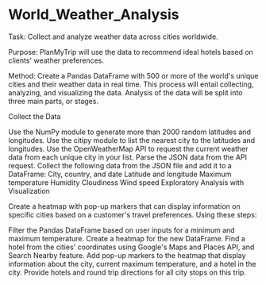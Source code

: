 # World_Weather_Analysis

Task: Collect and analyze weather data across cities worldwide.

Purpose: PlanMyTrip will use the data to recommend ideal hotels based on clients' weather preferences.

Method: Create a Pandas DataFrame with 500 or more of the world's unique cities and their weather data in real time. This process will entail collecting, analyzing, and visualizing the data.
Analysis of the data will be split into three main parts, or stages.

Collect the Data

Use the NumPy module to generate more than 2000 random latitudes and longitudes.
Use the citipy module to list the nearest city to the latitudes and longitudes.
Use the OpenWeatherMap API to request the current weather data from each unique city in your list.
Parse the JSON data from the API request.
Collect the following data from the JSON file and add it to a DataFrame:
City, country, and date
Latitude and longitude
Maximum temperature
Humidity
Cloudiness
Wind speed
Exploratory Analysis with Visualization


Create a heatmap with pop-up markers that can display information on specific cities based on a customer's travel preferences. Using these steps:

Filter the Pandas DataFrame based on user inputs for a minimum and maximum temperature.
Create a heatmap for the new DataFrame.
Find a hotel from the cities' coordinates using Google's Maps and Places API, and Search Nearby feature.
Add pop-up markers to the heatmap that display information about the city, current maximum temperature, and a hotel in the city. 
Provide hotels and round trip directions for all city stops on this trip. 